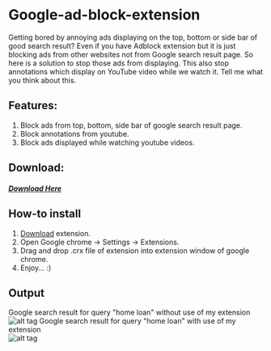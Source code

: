 # Google-ad-block-extension

Getting bored by annoying ads displaying on the top, bottom or side bar of good search result? Even if you have Adblock extension but it is just blocking ads from other websites not from Google search result page. So here is a solution to stop those ads from displaying. This also stop annotations which display on YouTube video while we watch it. Tell me what you think about this.

## Features:

1) Block ads from top, bottom, side bar of google search result page. <br />
2) Block annotations from youtube.<br />
3) Block ads displayed while watching youtube videos.<br />

## Download:
##### [Download Here](http://ppictians.tk/Projects/google%20ad%20block.crx)

## How-to install

1) [Download](http://ppictians.tk/Projects/google%20ad%20block.crx) extension. <br />
2) Open Google chrome -> Settings -> Extensions. <br />
3) Drag and drop .crx file of extension into extension window of google chrome. <br />
4)	Enjoy... :)

## Output

Google search result for query "home loan" without use of my extension <br/>
![alt tag](http://ppictians.tk/Projects/withoutext.jpg)
Google search result for query "home loan" with use of my extension <br/>
![alt tag](http://ppictians.tk/Projects/withext.jpg)
